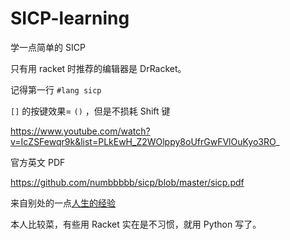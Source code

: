 # SICP-learning
学一点简单的 SICP

只有用 racket 时推荐的编辑器是 DrRacket。

记得第一行 `#lang sicp`

`[]` 的按键效果= `()` ，但是不损耗 Shift 键

https://www.youtube.com/watch?v=IcZSFewqr9k&list=PLkEwH_Z2WOlppy8oUfrGwFVlOuKyo3RO_

官方英文 PDF

https://github.com/numbbbbb/sicp/blob/master/sicp.pdf

来自别处的一点[人生的经验](http://numbbbbb.com/2016/03/28/20160328_%E6%88%91%E5%A6%82%E4%BD%95%E7%94%A8%E4%B8%A4%E5%91%A8%E6%97%B6%E9%97%B4%E5%88%B7%E5%AE%8C%20SICP/)

本人比较菜，有些用 Racket 实在是不习惯，就用 Python 写了。
